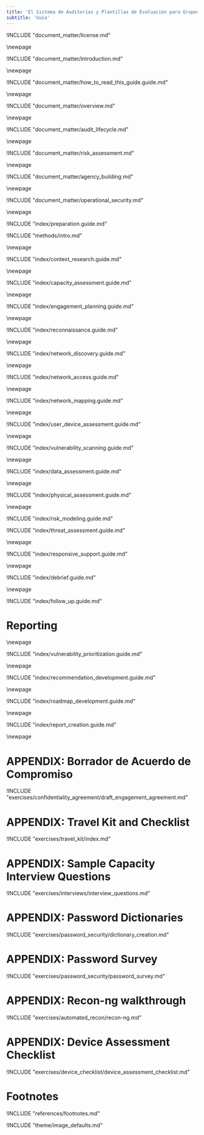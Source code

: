 ```yaml
---
title: 'El Sistema de Auditorías y Plantillas de Evaluación para Grupos de Defensoría'
subtitle: 'Guía'
---
```


<!-- License -->

!INCLUDE "document_matter/license.md"

\newpage

<!-- Introduction -->

!INCLUDE "document_matter/introduction.md"

\newpage

!INCLUDE "document_matter/how_to_read_this_guide.guide.md"

\newpage

<!-- Overview -->

!INCLUDE "document_matter/overview.md"

\newpage

<!-- Audit Lifecyce -->

!INCLUDE "document_matter/audit_lifecycle.md"

\newpage
<!-- Risk Modeling -->

!INCLUDE "document_matter/risk_assessment.md"

\newpage
<!-- Agency Building -->

!INCLUDE "document_matter/agency_building.md"

\newpage
<!-- Operational Security -->

!INCLUDE "document_matter/operational_security.md"

\newpage
<!-- Audit Prep-->

!INCLUDE "index/preparation.guide.md"

<!-- METHODS -->

!INCLUDE "methods/intro.md"

\newpage
<!-- Audit Scoping-->

!INCLUDE "index/context_research.guide.md"

\newpage

!INCLUDE "index/capacity_assessment.guide.md"

\newpage
<!-- Engagement Planning-->

!INCLUDE "index/engagement_planning.guide.md"

\newpage
<!-- Recon-->

!INCLUDE "index/reconnaissance.guide.md"

\newpage
<!-- Network Discovery-->

!INCLUDE "index/network_discovery.guide.md"

\newpage
<!-- Network Access -->

!INCLUDE "index/network_access.guide.md"

\newpage
<!-- Network Mapping -->

!INCLUDE "index/network_mapping.guide.md"

\newpage
<!-- User Device Assessment -->

!INCLUDE "index/user_device_assessment.guide.md"

\newpage
<!-- Vulnerability Analysis -->

!INCLUDE "index/vulnerability_scanning.guide.md"

\newpage
<!-- Data Assessment (assets) -->

!INCLUDE "index/data_assessment.guide.md"

\newpage
<!-- Physical Assessment -->

!INCLUDE "index/physical_assessment.guide.md"

\newpage
<!-- Risk Modeling -->

!INCLUDE "index/risk_modeling.guide.md"

<!-- Threat Assessment -->

!INCLUDE "index/threat_assessment.guide.md"

\newpage
<!-- Responsive Support -->

!INCLUDE "index/responsive_support.guide.md"

\newpage
<!-- Debrief -->

!INCLUDE "index/debrief.guide.md"


\newpage
<!-- Follow Up -->

!INCLUDE "index/follow_up.guide.md"

# Reporting

\newpage
<!-- Vulnerability Prioritization -->

!INCLUDE "index/vulnerability_prioritization.guide.md"

\newpage
<!-- Recommendation Development -->

!INCLUDE "index/recommendation_development.guide.md"

\newpage
<!-- Roadmap Development -->

!INCLUDE "index/roadmap_development.guide.md"

\newpage
<!-- Reporting Creation -->

!INCLUDE "index/report_creation.guide.md"

\newpage
<!-- APPENDIX A - Auditor travel Kit Checklist-->

# APPENDIX: Borrador de Acuerdo de Compromiso

!INCLUDE "exercises/confidentiality_agreement/draft_engagement_agreement.md"

# APPENDIX: Travel Kit and Checklist

!INCLUDE "exercises/travel_kit/index.md"

# APPENDIX: Sample Capacity Interview Questions

!INCLUDE "exercises/interviews/interview_questions.md"

# APPENDIX: Password Dictionaries

!INCLUDE "exercises/password_security/dictionary_creation.md"

# APPENDIX: Password Survey

!INCLUDE "exercises/password_security/password_survey.md"

# APPENDIX: Recon-ng walkthrough

!INCLUDE "exercises/automated_recon/recon-ng.md"

# APPENDIX: Device Assessment Checklist

!INCLUDE "exercises/device_checklist/device_assessment_checklist.md"

# Footnotes

<!-- Load Footnotes -->
!INCLUDE "references/footnotes.md"

<!-- Load Default Images -->
!INCLUDE "theme/image_defaults.md"
